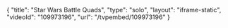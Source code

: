 {
    "title": "Star Wars Battle Quads",
    "type": "solo",
    "layout": "iframe-static",
    "videoId": "109973196",
    "url": "\/tvpembed\/109973196"
}